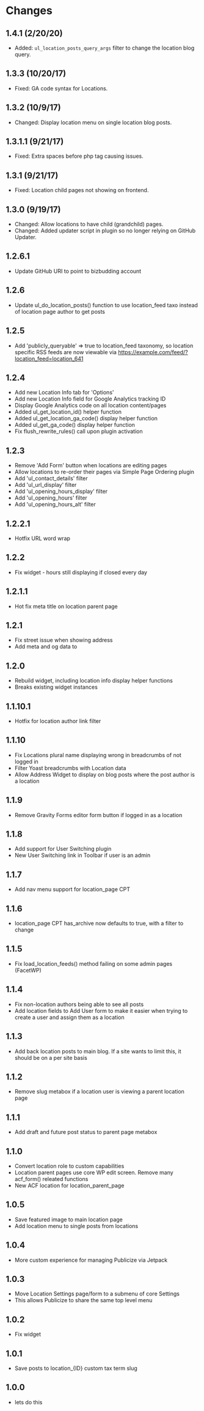 # Changes

## 1.4.1 (2/20/20)
* Added: `ul_location_posts_query_args` filter to change the location blog query.

## 1.3.3 (10/20/17)
* Fixed: GA code syntax for Locations.

## 1.3.2 (10/9/17)
* Changed: Display location menu on single location blog posts.

## 1.3.1.1 (9/21/17)
* Fixed: Extra spaces before php tag causing issues.

## 1.3.1 (9/21/17)
* Fixed: Location child pages not showing on frontend.

## 1.3.0 (9/19/17)
* Changed: Allow locations to have child (grandchild) pages.
* Changed: Added updater script in plugin so no longer relying on GitHub Updater.

## 1.2.6.1
* Update GitHub URI to point to bizbudding account

## 1.2.6
* Update ul_do_location_posts() function to use location_feed taxo instead of location page author to get posts

## 1.2.5
* Add 'publicly_queryable' => true to location_feed taxonomy, so location specific RSS feeds are now viewable via https://example.com/feed/?location_feed=location_641

## 1.2.4
* Add new Location Info tab for 'Options'
* Add new Location Info field for Google Analytics tracking ID
* Display Google Analytics code on all location content/pages
* Added ul_get_location_id() helper function
* Added ul_get_location_ga_code() display helper function
* Added ul_get_ga_code() display helper function
* Fix flush_rewrite_rules() call upon plugin activation

## 1.2.3
* Remove 'Add Form' button when locations are editing pages
* Allow locations to re-order their pages via Simple Page Ordering plugin
* Add 'ul_contact_details' filter
* Add 'ul_url_display' filter
* Add 'ul_opening_hours_display' filter
* Add 'ul_opening_hours' filter
* Add 'ul_opening_hours_alt' filter

## 1.2.2.1
* Hotfix URL word wrap

## 1.2.2
* Fix widget - hours still displaying if closed every day

## 1.2.1.1
* Hot fix meta title on location parent page

## 1.2.1
* Fix street issue when showing address
* Add meta and og data to <head>

## 1.2.0
* Rebuild widget, including location info display helper functions
* Breaks existing widget instances

## 1.1.10.1
* Hotfix for location author link filter

## 1.1.10
* Fix Locations plural name displaying wrong in breadcrumbs of not logged in
* Filter Yoast breadcrumbs with Location data
* Allow Address Widget to display on blog posts where the post author is a location

## 1.1.9
* Remove Gravity Forms editor form button if logged in as a location

## 1.1.8
* Add support for User Switching plugin
* New User Switching link in Toolbar if user is an admin

## 1.1.7
* Add nav menu support for location_page CPT

## 1.1.6
* location_page CPT has_archive now defaults to true, with a filter to change

## 1.1.5
* Fix load_location_feeds() method failing on some admin pages (FacetWP)

## 1.1.4
* Fix non-location authors being able to see all posts
* Add location fields to Add User form to make it easier when trying to create a user and assign them as a location

## 1.1.3
* Add back location posts to main blog. If a site wants to limit this, it should be on a per site basis

## 1.1.2
* Remove slug metabox if a location user is viewing a parent location page

## 1.1.1
* Add draft and future post status to parent page metabox

## 1.1.0
* Convert location role to custom capabilities
* Location parent pages use core WP edit screen. Remove many acf_form() releated functions
* New ACF location for location_parent_page

## 1.0.5
* Save featured image to main location page
* Add location menu to single posts from locations

## 1.0.4
* More custom experience for managing Publicize via Jetpack

## 1.0.3
* Move Location Settings page/form to a submenu of core Settings
* This allows Publicize to share the same top level menu

## 1.0.2
* Fix widget

## 1.0.1
* Save posts to location_{ID} custom tax term slug

## 1.0.0
* lets do this
